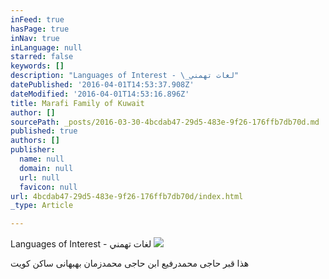 ```yaml
---
inFeed: true
hasPage: true
inNav: true
inLanguage: null
starred: false
keywords: []
description: "Languages of Interest - \_لغات تهمني"
datePublished: '2016-04-01T14:53:37.908Z'
dateModified: '2016-04-01T14:53:16.896Z'
title: Marafi Family of Kuwait
author: []
sourcePath: _posts/2016-03-30-4bcdab47-29d5-483e-9f26-176ffb7db70d.md
published: true
authors: []
publisher:
  name: null
  domain: null
  url: null
  favicon: null
url: 4bcdab47-29d5-483e-9f26-176ffb7db70d/index.html
_type: Article

---
```

Languages of Interest -  لغات تهمني
![](https://the-grid-user-content.s3-us-west-2.amazonaws.com/e87128e2-11c0-4bf7-a961-03a290a92c93.jpg)

هذا قبر حاجى محمدرفيع ابن حاجى محمدزمان بهبهانى ساكن كويت